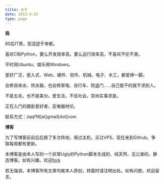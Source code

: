 ```yaml
---
title: 关于
date: 2013-4-25
type: page
---
```


**我**

80后IT男，现混迹于帝都。

喜欢C和Python，要么开发效率高，要么运行效率高，不喜欢不伦不类。

平时用Ubuntu，娱乐用Windows。

爱好广泛，嵌入式、Web、硬件、软件、机械、电子、木工，都爱伸一脚。

会修自来水、热水器，也会修家电、自行车、防盗门……自己能干的就不求别人。

不是五毛，也不是美分。爱生活，不反社会。崇尚实事求是。

正在入门的摄影爱好者，反唯器材论。 

联系方式：zqqf16[at]gmail[dot]com

**博客**

为了写博客前前后后换了多次阵地，用过主机，买过VPS，现在来到Github。争取每周都有更新。

本博客是由本人写的一个非常Ugly的Python脚本生成的、纯天然、无公害的、静态博客。如有兴趣，欢迎[fork](https://github.com/zqqf16/zqqf16.github.com)

若无强调，本博客所有文章均属本人原创，转载时请注明出处。如有问题，欢迎留言。
